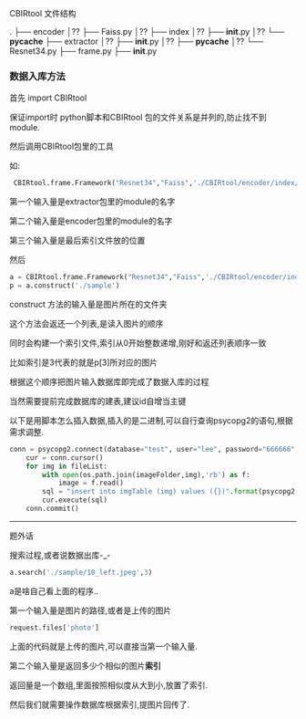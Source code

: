 CBIRtool 文件结构

.
├── encoder
│?? ├── Faiss.py
│?? ├── index
│?? ├── __init__.py
│?? └── __pycache__
├── extractor
│?? ├── __init__.py
│?? ├── __pycache__
│?? └── Resnet34.py
├── frame.py
├── __init__.py
   

### 数据入库方法



首先 import CBIRtool

保证import时 python脚本和CBIRtool 包的文件关系是并列的,防止找不到module.

然后调用CBIRtool包里的工具

如:

```python
 CBIRtool.frame.Framework("Resnet34","Faiss",'./CBIRtool/encoder/index/sample.index')
```

第一个输入量是extractor包里的module的名字

第二个输入量是encoder包里的module的名字

第三个输入量是最后索引文件放的位置



然后

```python
a = CBIRtool.frame.Framework("Resnet34","Faiss",'./CBIRtool/encoder/index/sample.index')
p = a.construct('./sample')
```

construct 方法的输入量是图片所在的文件夹

这个方法会返还一个列表,是读入图片的顺序

同时会构建一个索引文件,索引从0开始整数递增,刚好和返还列表顺序一致

比如索引是3代表的就是p[3]所对应的图片



根据这个顺序把图片输入数据库即完成了数据入库的过程

当然需要提前完成数据库的建表,建议id自增当主键

以下是用脚本怎么插入数据,插入的是二进制,可以自行查询psycopg2的语句,根据需求调整.

```python
conn = psycopg2.connect(database="test", user="lee", password="666666", host="127.0.0.1", port="5432") 
    cur = conn.cursor()
    for img in fileList:
        with open(os.path.join(imageFolder,img),'rb') as f:
            image = f.read()
        sql = "insert into imgTable (img) values ({})".format(psycopg2.Binary(image))
        cur.execute(sql)
    conn.commit()

```



---

题外话

搜索过程,或者说数据出库-_-

```python
a.search('./sample/10_left.jpeg',3)
```

a是啥自己看上面的程序..

第一个输入量是图片的路径,或者是上传的图片

```python
request.files['photo']
```

上面的代码就是上传的图片,可以直接当第一个输入量.

第二个输入量是返回多少个相似的图片**索引**

返回量是一个数组,里面按照相似度从大到小,放置了索引.

然后我们就需要操作数据库根据索引,提图片回传了.